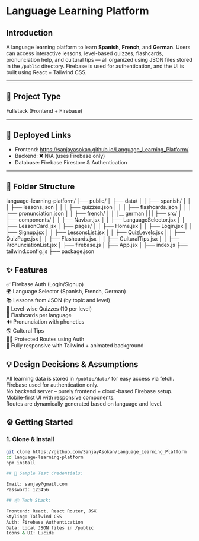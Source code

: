 # Language Learning Platform

## Introduction
A language learning platform to learn **Spanish**, **French**, and **German**. Users can access interactive lessons, level-based quizzes, flashcards, pronunciation help, and cultural tips — all organized using JSON files stored in the `/public` directory. Firebase is used for authentication, and the UI is built using React + Tailwind CSS.

---

## 🔧 Project Type
Fullstack (Frontend + Firebase)

---

## 🚀 Deployed Links
- Frontend: https://sanjayasokan.github.io/Language_Learning_Platform/  
- Backend: ❌ N/A (uses Firebase only)  
- Database: Firebase Firestore & Authentication

---

## 📁 Folder Structure

language-learning-platform/
├── public/
│   ├── data/
│   │   ├── spanish/
│   │   │   ├── lessons.json
│   │   │   ├── quizzes.json
│   │   │   ├── flashcards.json
│   │   │   ├── pronunciation.json
│   │   ├── french/
│   │   │__ german
|   |   | 
├── src/
│   ├── components/
│   │   ├── Navbar.jsx
│   │   ├── LanguageSelector.jsx
│   │   ├── LessonCard.jsx
│   ├── pages/
│   │   ├── Home.jsx
│   │   ├── Login.jsx
│   │   ├── Signup.jsx
│   │   ├── LessonsList.jsx
│   │   ├── QuizLevels.jsx
│   │   ├── QuizPage.jsx
│   │   ├── Flashcards.jsx
│   │   ├── CulturalTips.jsx
│   │   ├── PronunciationList.jsx
│   ├── firebase.js
│   ├── App.jsx
│   ├── index.js
├── tailwind.config.js
├── package.json


## ✨ Features

✅ Firebase Auth (Login/Signup)  
🌍 Language Selector (Spanish, French, German)  
📚 Lessons from JSON (by topic and level)  
📝 Level-wise Quizzes (10 per level)  
🧠 Flashcards per language  
🔊 Pronunciation with phonetics  
🌎 Cultural Tips  
🧑‍💻 Protected Routes using Auth  
🎨 Fully responsive with Tailwind + animated background

## 💡 Design Decisions & Assumptions

All learning data is stored in `/public/data/` for easy access via fetch.  
Firebase used for authentication only.  
No backend server – purely frontend + cloud-based Firebase setup.  
Mobile-first UI with responsive components.  
Routes are dynamically generated based on language and level.

## ⚙️ Getting Started
### 1. Clone & Install
```bash
git clone https://github.com/SanjayAsokan/Language_Learning_Platform
cd language-learning-platform
npm install

## 🧪 Sample Test Credentials:

Email: sanjay@gmail.com
Password: 123456

## 📦 Tech Stack:

Frontend: React, React Router, JSX
Styling: Tailwind CSS
Auth: Firebase Authentication
Data: Local JSON files in /public
Icons & UI: Lucide
